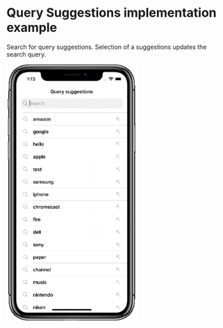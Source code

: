 #  Query Suggestions implementation example 

Search for query suggestions. 
Selection of a suggestions updates the search query.

<img src="./demo.gif" width="300"/>
